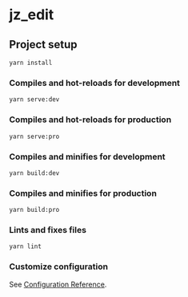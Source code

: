 # jz_edit

## Project setup
```
yarn install
```

### Compiles and hot-reloads for development
```
yarn serve:dev
```

### Compiles and hot-reloads for production
```
yarn serve:pro
```

### Compiles and minifies for development
```
yarn build:dev
```

### Compiles and minifies for production
```
yarn build:pro
```

### Lints and fixes files
```
yarn lint
```

### Customize configuration
See [Configuration Reference](https://cli.vuejs.org/config/).
